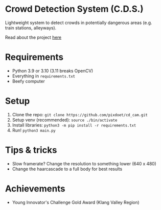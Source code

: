 # Crowd Detection System (C.D.S.)
Lightweight system to detect crowds in potentially dangerous areas (e.g. train stations, alleyways).

Read about the project [here](https://sites.google.com/chonghwakl.edu.my/ianhiew-portfolio/crowddetect)

# Requirements
- Python 3.9 or 3.10 (3.11 breaks OpenCV)
- Everything in `requirements.txt`
- Beefy computer

# Setup
1. Clone the repo: `git clone https://github.com/pixdoet/cd_cam.git`
2. Setup venv (recommended): `source ./bin/activate`
3. Install libraries: `python3 -m pip install -r requirements.txt`
4. Run! `python3 main.py`

# Tips & tricks
- Slow framerate? Change the resolution to something lower (640 x 480)
- Change the haarcascade to a full body for best results

# Achievements
- Young Innovator's Challenge Gold Award (Klang Valley Region)
